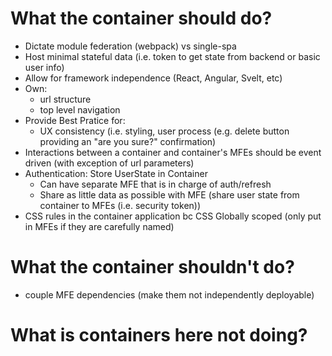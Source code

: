 
# What the container should do?
- Dictate module federation (webpack) vs single-spa
- Host minimal stateful data (i.e. token to get state from backend or basic user info)
- Allow for framework independence (React, Angular, Svelt, etc)
- Own: 
    - url structure
    - top level navigation 
- Provide Best Pratice for:
    - UX consistency (i.e. styling, user process (e.g. delete button  providing an "are you sure?" confirmation)
- Interactions between a container and container's MFEs should be event driven (with exception of url parameters)
- Authentication: Store UserState in Container
    - Can have separate MFE that is in charge of auth/refresh
    - Share as little data as possible with MFE (share user state from container to MFEs (i.e. security token))
- CSS rules in the container application bc CSS Globally scoped (only put in MFEs if they are carefully named)

# What the container shouldn't do?
- couple MFE dependencies (make them not independently deployable)

# What is containers here not doing?